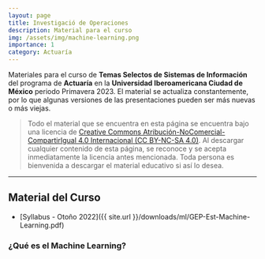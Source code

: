 ```yaml
---
layout: page
title: Investigació de Operaciones
description: Material para el curso
img: /assets/img/machine-learning.png
importance: 1
category: Actuaría
---
```


Materiales para el curso de **Temas Selectos de Sistemas de Información** del programa de **Actuaría** en la **Universidad Iberoamericana Ciudad de México** periodo Primavera 2023. El material se actualiza constantemente, por lo que algunas versiones de las presentaciones pueden ser más nuevas o más viejas. 

> Todo el material que se encuentra en esta página se encuentra bajo una licencia de [Creative Commons Atribución-NoComercial-CompartirIgual 4.0 Internacional (CC BY-NC-SA 4.0)](https://creativecommons.org/licenses/by-nc-sa/4.0/deed.es). Al descargar cualquier contenido de esta página, se reconoce y se acepta inmediatamente la licencia antes mencionada. Toda persona es bienvenida a descargar el material educativo si así lo desea.

---

## Material del Curso

- [Syllabus - Otoño 2022]({{ site.url }}/downloads/ml/GEP-Est-Machine-Learning.pdf)

### ¿Qué es el Machine Learning?